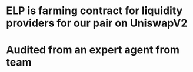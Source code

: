 # ELP is farming contract for liquidity providers for our pair on UniswapV2 
# Audited from an expert agent from team
